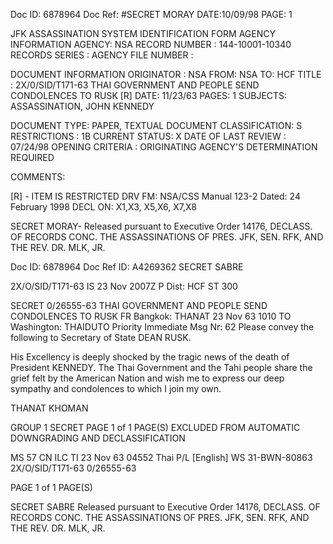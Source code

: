 Doc ID: 6878964 Doc Ref: #SECRET MORAY
DATE:10/09/98
PAGE: 1

JFK ASSASSINATION SYSTEM
IDENTIFICATION FORM
AGENCY INFORMATION
AGENCY: NSA
RECORD NUMBER : 144-10001-10340
RECORDS SERIES :
AGENCY FILE NUMBER :

DOCUMENT INFORMATION
ORIGINATOR : NSA
FROM: NSA
TO: HCF
TITLE :
2X/0/SID/T171-63 THAI GOVERNMENT AND PEOPLE SEND CONDOLENCES TO RUSK [R]
DATE: 11/23/63
PAGES: 1
SUBJECTS:
ASSASSINATION, JOHN KENNEDY

DOCUMENT TYPE: PAPER, TEXTUAL DOCUMENT
CLASSIFICATION: S
RESTRICTIONS : 1B
CURRENT STATUS: X
DATE OF LAST REVIEW : 07/24/98
OPENING CRITERIA :
ORIGINATING AGENCY'S DETERMINATION REQUIRED

COMMENTS:

[R] - ITEM IS RESTRICTED
DRV FM: NSA/CSS Manual 123-2
Dated: 24 February 1998
DECL ON: X1,X3, X5,X6, X7,X8

SECRET MORAY-
Released pursuant to Executive Order 14176, DECLASS. OF RECORDS CONC. THE ASSASSINATIONS OF PRES. JFK, SEN.
RFK, AND THE REV. DR. MLK, JR.

Doc ID: 6878964 Doc Ref ID: A4269362
SECRET SABRE

2X/O/SID/T171-63
IS 23 Nov 2007Z P
Dist: HCF
ST 300

SECRET 0/26555-63
THAI GOVERNMENT AND PEOPLE SEND CONDOLENCES TO RUSK
FR Bangkok: THANAT 23 Nov 63 1010
TO Washington: THAIDUTO Priority Immediate
Msg Nr: 62
Please convey the following to Secretary of State
DEAN RUSK.

His Excellency is deeply shocked by the tragic news of the
death of President KENNEDY. The Thai Government and the Tahi
people share the grief felt by the American Nation and wish me
to express our deep sympathy and condolences to which I join
my own.

THANAT KHOMAN

GROUP 1 SECRET PAGE 1 of 1 PAGE(S)
EXCLUDED FROM AUTOMATIC
DOWNGRADING AND DECLASSIFICATION

MS 57 CN ILC TI 23 Nov 63 04552
Thai P/L [English] WS 31-BWN-80863 2X/O/SID/T171-63
0/26555-63

PAGE 1 of 1 PAGE(S)

SECRET SABRE
Released pursuant to Executive Order 14176, DECLASS. OF RECORDS CONC. THE ASSASSINATIONS OF PRES. JFK, SEN.
RFK, AND THE REV. DR. MLK, JR.
